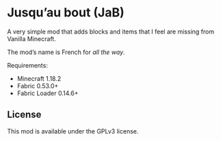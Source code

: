 # Jusqu’au bout (JaB)

A very simple mod that adds blocks and items that I feel are missing from Vanilla Minecraft.

The mod’s name is French for *all the way*.

Requirements:

* Minecraft 1.18.2
* Fabric 0.53.0+
* Fabric Loader 0.14.6+

## License

This mod is available under the GPLv3 license.
